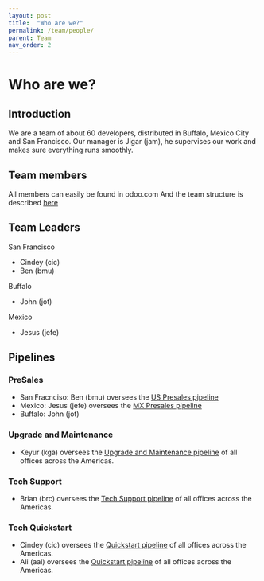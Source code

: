 ```yaml
---
layout: post
title:  "Who are we?"
permalink: /team/people/
parent: Team
nav_order: 2
---
```



# Who are we?

## Introduction

We are a team of about 60 developers, distributed in Buffalo, Mexico City and San Francisco. Our manager is Jigar (jam), he supervises our work and makes sure everything runs smoothly.

## Team members

All members can easily be found in odoo.com
And the team structure is described [here](https://docs.google.com/spreadsheets/d/1rxYiBnUIzRsGxTTwclsvOEytO-R7dlCzbG3Uzn63gTc/edit?usp=sharing)

## Team Leaders

San Francisco
- Cindey (cic)
- Ben (bmu)

Buffalo
- John (jot)

Mexico
- Jesus (jefe)

## Pipelines

### PreSales
- San Fracnciso: Ben (bmu) oversees the [US Presales pipeline](https://www.odoo.com/web#menu_id=4720&cids=1&action=333&active_id=3138&model=project.task&view_type=kanban)
- Mexico: Jesus (jefe) oversees the [MX Presales pipeline](https://www.odoo.com/web#menu_id=4720&cids=1&action=333&active_id=3652&model=project.task&view_type=kanban)
- Buffalo: John (jot)

### Upgrade and Maintenance
- Keyur (kga) oversees the [Upgrade and Maintenance pipeline](https://www.odoo.com/web#menu_id=4720&cids=1&action=333&active_id=3137&model=project.task&view_type=kanban) of all offices across the Americas.

### Tech Support
- Brian (brc) oversees the [Tech Support pipeline](https://www.odoo.com/web#menu_id=4720&cids=1&action=333&active_id=1415&model=project.task&view_type=kanban) of all offices across the Americas.

### Tech Quickstart
- Cindey (cic) oversees the [Quickstart pipeline](https://www.odoo.com/web#menu_id=4720&cids=1&action=333&active_id=360&model=project.task&view_type=kanban) of all offices across the Americas.
- Ali (aal) oversees the [Quickstart pipeline](https://www.odoo.com/web#menu_id=4720&cids=1&action=333&active_id=360&model=project.task&view_type=kanban) of all offices across the Americas.
